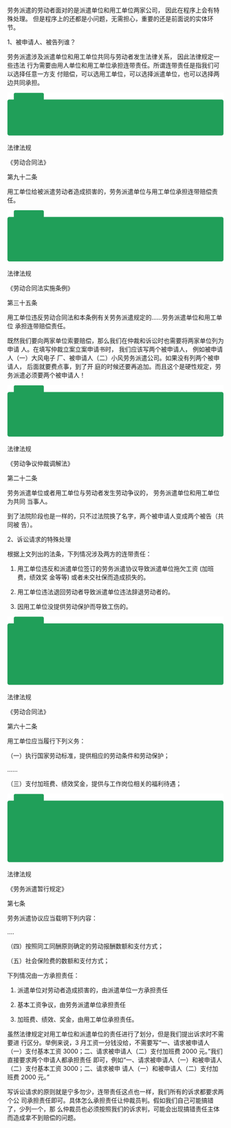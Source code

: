 劳务派遣的劳动者面对的是派遣单位和用工单位两家公司， 因此在程序上会有特殊处理。 但是程序上的还都是小问题，无需担心，重要的还是前面说的实体环节。

1、被申请人、被告列谁？

劳务派遣涉及派遣单位和用工单位共同与劳动者发生法律关系， 因此法律规定一些违法 行为需要由用人单位和用工单位承担连带责任。所谓连带责任是指我们可以选择任意一方支 付赔偿，可以选用工单位，可以选择派遣单位，也可以选择两边共同承担。

![](<@img/img_ 1056.png>)

法律法规

《劳动合同法》

第九十二条

用工单位给被派遣劳动者造成损害的，劳务派遣单位与用工单位承担连带赔偿责任。

![](<@img/img_ 1057.png>)

法律法规

《劳动合同法实施条例》

第三十五条

用工单位违反劳动合同法和本条例有关劳务派遣规定的……劳务派遣单位和用工单位 承担连带赔偿责任。

既然我们要向两家单位索要赔偿，那么我们在仲裁和诉讼时也需要将两家单位列为申请 人。在填写仲裁立案立案申请书时， 我们应该写两个被申请人， 例如被申请人（一）大风电子 厂、被申请人（二）小风劳务派遣公司。如果没有列两个被申请人， 后面就要费点事，到了开 庭的时候还要再追加。而且这个是硬性规定，劳务派遣必须要两个被申请人！

![](<@img/img_ 1058.png>)

法律法规

《劳动争议仲裁调解法》

第二十二条

劳务派遣单位或者用工单位与劳动者发生劳动争议的， 劳务派遣单位和用工单位为共同 当事人。

到了法院阶段也是一样的，只不过法院换了名字，两个被申请人变成两个被告（共同被 告）。

2、诉讼请求的特殊处理

根据上文列出的法条，下列情况涉及两方的连带责任：

1. 用工单位违反和派遣单位签订的劳务派遣协议导致派遣单位拖欠工资 (加班费，绩效奖 金等等) 或者未交社保而造成损失的。

2. 用工单位违法退回劳动者导致派遣单位违法辞退劳动者的。

3. 因用工单位没提供劳动保护而导致工伤的。

![](<@img/img_ 1059.png>)

法律法规

《劳动合同法》

第六十二条

用工单位应当履行下列义务：

（一）执行国家劳动标准，提供相应的劳动条件和劳动保护；

......

（三）支付加班费、绩效奖金，提供与工作岗位相关的福利待遇；

![](<@img/img_ 1060.png>)

法律法规

《劳务派遣暂行规定》

第七条

劳务派遣协议应当载明下列内容：

....

（四）按照同工同酬原则确定的劳动报酬数额和支付方式；

（五）社会保险费的数额和支付方式；

下列情况由一方承担责任：

1. 派遣单位对劳动者造成损害的，由派遣单位一方承担责任

2. 基本工资争议，由劳务派遣单位承担责任

3. 加班费、绩效、奖金，由用工单位承担责任。

虽然法律规定对用工单位和派遣单位的责任进行了划分，但是我们提出诉求时不需要进 行区分。举例来说，3 月工资一分钱没给，不需要写“一、请求被申请人（一）支付基本工资 3000；二、请求被申请人（二）支付加班费 2000 元。”我们直接要求两个申请人都承担责任 即可，例如“一、请求被申请人（一）和被申请人（二）支付基本工资 3000；二、请求被申 请人（一）和被申请人（二）支付加班费 2000 元。”

写诉讼请求的原则就是宁多勿少，连带责任这点也一样，我们所有的诉求都要求两个公 司承担责任即可。具体怎么承担责任让仲裁员判。假如我们自己可能搞错了，少列一个，那 么仲裁员也必须按照我们的诉求判，可能会出现搞错责任主体而造成拿不到赔偿的问题。